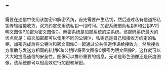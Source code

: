 # -
需要在通信中使用该加密和解密系统，首先需要产生私钥，然后通过私有信道把私钥传输给接收方，双方约定使用该私钥一段时间。加密系统借助私钥K和公钥IV将明文图像P加密为密文图像C。解密系统是加密系统的逆系统。该密码系统最大的优点就是：每次加密都可以使用不同的公钥IV，私钥还是自己和接收方约定的私钥，加密完成后将公钥IV和密文图像C一起通过公共信道传递给接收方，然后接收方借助与发送方相同的私钥K和公钥IV将密文图像C解密为明文图像P。这样就可以大大地提高通信的安全性。图像可以携带重要的信息，无论是彩色图像还是灰度图像，该系统都可以很高效进行加密和解密。
